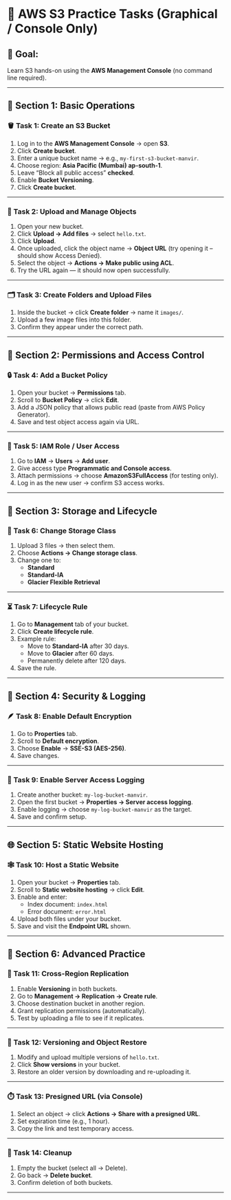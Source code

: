 # 🧠 AWS S3 Practice Tasks (Graphical / Console Only)

## 🎯 Goal:
Learn S3 hands-on using the **AWS Management Console** (no command line required).

---

## 🧩 Section 1: Basic Operations

### 🪣 Task 1: Create an S3 Bucket
1. Log in to the **AWS Management Console** → open **S3**.
2. Click **Create bucket**.
3. Enter a unique bucket name → e.g., `my-first-s3-bucket-manvir`.
4. Choose region: **Asia Pacific (Mumbai) ap-south-1**.
5. Leave “Block all public access” **checked**.
6. Enable **Bucket Versioning**.
7. Click **Create bucket**.

---

### 📂 Task 2: Upload and Manage Objects
1. Open your new bucket.
2. Click **Upload → Add files** → select `hello.txt`.
3. Click **Upload**.
4. Once uploaded, click the object name → **Object URL** (try opening it – should show Access Denied).
5. Select the object → **Actions → Make public using ACL**.
6. Try the URL again — it should now open successfully.

---

### 🗂️ Task 3: Create Folders and Upload Files
1. Inside the bucket → click **Create folder** → name it `images/`.
2. Upload a few image files into this folder.
3. Confirm they appear under the correct path.

---

## 🧱 Section 2: Permissions and Access Control

### 🔒 Task 4: Add a Bucket Policy
1. Open your bucket → **Permissions** tab.
2. Scroll to **Bucket Policy** → click **Edit**.
3. Add a JSON policy that allows public read (paste from AWS Policy Generator).
4. Save and test object access again via URL.

---

### 👥 Task 5: IAM Role / User Access
1. Go to **IAM** → **Users** → **Add user**.
2. Give access type **Programmatic and Console access**.
3. Attach permissions → choose **AmazonS3FullAccess** (for testing only).
4. Log in as the new user → confirm S3 access works.

---

## 💾 Section 3: Storage and Lifecycle

### 🧊 Task 6: Change Storage Class
1. Upload 3 files → then select them.
2. Choose **Actions → Change storage class**.
3. Change one to:
   - **Standard**
   - **Standard-IA**
   - **Glacier Flexible Retrieval**

---

### ⏳ Task 7: Lifecycle Rule
1. Go to **Management** tab of your bucket.
2. Click **Create lifecycle rule**.
3. Example rule:
   - Move to **Standard-IA** after 30 days.
   - Move to **Glacier** after 60 days.
   - Permanently delete after 120 days.
4. Save the rule.

---

## 🔐 Section 4: Security & Logging

### 🪶 Task 8: Enable Default Encryption
1. Go to **Properties** tab.
2. Scroll to **Default encryption**.
3. Choose **Enable** → **SSE-S3 (AES-256)**.
4. Save changes.

---

### 📜 Task 9: Enable Server Access Logging
1. Create another bucket: `my-log-bucket-manvir`.
2. Open the first bucket → **Properties → Server access logging**.
3. Enable logging → choose `my-log-bucket-manvir` as the target.
4. Save and confirm setup.

---

## 🌐 Section 5: Static Website Hosting

### 🕸️ Task 10: Host a Static Website
1. Open your bucket → **Properties** tab.
2. Scroll to **Static website hosting** → click **Edit**.
3. Enable and enter:
   - Index document: `index.html`
   - Error document: `error.html`
4. Upload both files under your bucket.
5. Save and visit the **Endpoint URL** shown.

---

## 🚀 Section 6: Advanced Practice

### 🔁 Task 11: Cross-Region Replication
1. Enable **Versioning** in both buckets.
2. Go to **Management → Replication → Create rule**.
3. Choose destination bucket in another region.
4. Grant replication permissions (automatically).
5. Test by uploading a file to see if it replicates.

---

### 🧩 Task 12: Versioning and Object Restore
1. Modify and upload multiple versions of `hello.txt`.
2. Click **Show versions** in your bucket.
3. Restore an older version by downloading and re-uploading it.

---

### ⏱️ Task 13: Presigned URL (via Console)
1. Select an object → click **Actions → Share with a presigned URL**.
2. Set expiration time (e.g., 1 hour).
3. Copy the link and test temporary access.

---

### 🧹 Task 14: Cleanup
1. Empty the bucket (select all → Delete).
2. Go back → **Delete bucket**.
3. Confirm deletion of both buckets.

---
